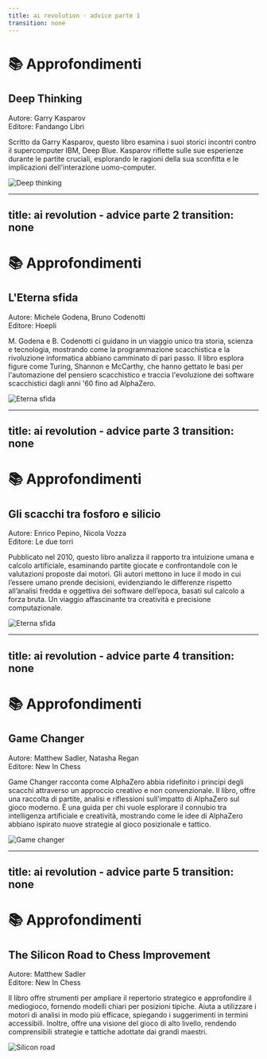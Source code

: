 ```yaml
---
title: ai revolution - advice parte 1
transition: none
---
```


# 📚 Approfondimenti 

<div class="grid grid-cols-2 gap-8">
  <div class="mt-4">
    <h2 class="text-xl font-semibold text-gray-500">Deep Thinking</h2>
    <p class="mt-2 text-sm text-gray-400">
      <span class="font-semibold">Autore:</span> Garry Kasparov<br>
      <span class="font-semibold">Editore:</span> Fandango Libri
    </p>
    <p class="mt-4 text-base text-gray-600">
      Scritto da Garry Kasparov, questo libro esamina i suoi storici incontri contro il supercomputer IBM, Deep Blue.
      Kasparov riflette sulle sue esperienze durante le partite cruciali, esplorando le ragioni della sua sconfitta e le implicazioni dell'interazione uomo-computer.
    </p>
  </div>
  <div class="flex justify-center mt-4">
    <img src="../images/deep-thinking.jpg" alt="Deep thinking" 
      class="max-w-[250px] h-auto rounded-lg shadow-md border border-gray-300" />
  </div>
</div>

<Footer />

---
title: ai revolution - advice parte 2
transition: none
---

# 📚 Approfondimenti 

<div class="grid grid-cols-2 gap-8">
  <div class="mt-4">
    <h2 class="text-xl font-semibold text-gray-500">L'Eterna sfida</h2>
    <p class="mt-2 text-sm text-gray-400">
      <span class="font-semibold">Autore:</span> Michele Godena, Bruno Codenotti<br>
      <span class="font-semibold">Editore:</span> Hoepli
    </p>
    <p class="mt-4 text-base text-gray-600">
      M. Godena e B. Codenotti ci guidano in un viaggio unico tra storia, scienza e tecnologia, mostrando come la programmazione scacchistica e la rivoluzione informatica abbiano camminato di pari passo. Il libro esplora figure come Turing, Shannon e McCarthy, che hanno gettato le basi per l'automazione del pensiero scacchistico e traccia l'evoluzione dei software scacchistici dagli anni '60 fino ad AlphaZero.
    </p>
  </div>
  <div class="flex justify-center mt-4">
    <img src="../images/eterna-sfida.jpg" alt="Eterna sfida" 
      class="max-w-[250px] h-auto rounded-lg shadow-md border border-gray-300" />
  </div>
</div>

<Footer />

---
title: ai revolution - advice parte 3
transition: none
---

# 📚 Approfondimenti 

<div class="grid grid-cols-2 gap-8">
  <div class="mt-4">
    <h2 class="text-xl font-semibold text-gray-500">Gli scacchi tra fosforo e silicio</h2>
    <p class="mt-2 text-sm text-gray-400">
      <span class="font-semibold">Autore:</span> Enrico Pepino, Nicola Vozza<br>
      <span class="font-semibold">Editore:</span> Le due torri
    </p>
    <p class="mt-4 text-base text-gray-600">
      Pubblicato nel 2010, questo libro analizza il rapporto tra intuizione umana e calcolo artificiale, esaminando partite giocate e confrontandole con le valutazioni proposte dai motori. Gli autori mettono in luce il modo in cui l’essere umano prende decisioni, evidenziando le differenze rispetto all’analisi fredda e oggettiva dei software dell’epoca, basati sul calcolo a forza bruta. Un viaggio affascinante tra creatività e precisione computazionale.
    </p>
  </div>
  <div class="flex justify-center mt-4">
    <img src="../images/fosforo-silicio.jpg" alt="Eterna sfida" 
      class="max-w-[250px] h-auto rounded-lg shadow-md border border-gray-300" />
  </div>
</div>

<Footer />

---
title: ai revolution - advice parte 4
transition: none
---

# 📚 Approfondimenti 

<div class="grid grid-cols-2 gap-8">
  <div class="mt-4">
    <h2 class="text-xl font-semibold text-gray-500">Game Changer</h2>
    <p class="mt-2 text-sm text-gray-400">
      <span class="font-semibold">Autore:</span> Matthew Sadler, Natasha Regan <br>
      <span class="font-semibold">Editore:</span> New In Chess
    </p>
    <p class="mt-4 text-base text-gray-600">
      Game Changer racconta come AlphaZero abbia ridefinito i principi degli scacchi attraverso un approccio creativo e non convenzionale. Il libro, offre una raccolta di partite, analisi e riflessioni sull'impatto di AlphaZero sul gioco moderno. È una guida per chi vuole esplorare il connubio tra intelligenza artificiale e creatività, mostrando come le idee di AlphaZero abbiano ispirato nuove strategie al gioco posizionale e tattico.
    </p>
  </div>
  <div class="flex justify-center mt-4">
    <img src="../images/game-changer.jpg" alt="Game changer" 
      class="max-w-[250px] h-auto rounded-lg shadow-md border border-gray-300" />
  </div>
</div>

<Footer />

---
title: ai revolution - advice parte 5
transition: none
---

# 📚 Approfondimenti

<div class="grid grid-cols-2 gap-8">
  <div class="mt-4">
    <h2 class="text-xl font-semibold text-gray-500">The Silicon Road to Chess Improvement</h2>
    <p class="mt-2 text-sm text-gray-400">
      <span class="font-semibold">Autore:</span> Matthew Sadler <br>
      <span class="font-semibold">Editore:</span> New In Chess
    </p>
    <p class="mt-4 text-base text-gray-600">
       Il libro offre strumenti per ampliare il repertorio strategico e approfondire il mediogioco, fornendo modelli chiari per posizioni tipiche. Aiuta a utilizzare i motori di analisi in modo più efficace, spiegando i suggerimenti in termini accessibili. Inoltre, offre una visione del gioco di alto livello, rendendo comprensibili strategie e tattiche adottate dai grandi maestri.
    </p>
  </div>
  <div class="flex justify-center mt-4">
    <img src="../images/silicon-road.jpg" alt="Silicon road" 
      class="max-w-[250px] h-auto rounded-lg shadow-md border border-gray-300" />
  </div>
</div>

<Footer />